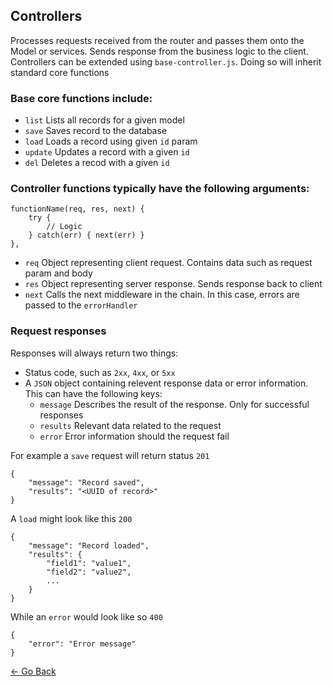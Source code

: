 ## Controllers
Processes requests received from the router and passes them onto the Model or services. Sends response from the business logic to the client. Controllers can be extended using `base-controller.js`. Doing so will inherit standard core functions

### Base core functions include:
* `list` Lists all records for a given model
* `save` Saves record to the database
* `load` Loads a record using given `id` param
* `update` Updates a record with a given `id`
* `del` Deletes a recod with a given `id`

### Controller functions typically have the following arguments:
```
functionName(req, res, next) {
	try {
		// Logic
	} catch(err) { next(err) }
},
```
* `req` Object representing client request. Contains data such as request param and body
* `res` Object representing server response. Sends response back to client
* `next` Calls the next middleware in the chain. In this case, errors are passed to the `errorHandler`

### Request responses
Responses will always return two things:
* Status code, such as `2xx`, `4xx`, or `5xx`
* A `JSON` object containing relevent response data or error information. This can have the following keys:
	* `message` Describes the result of the response. Only for successful responses
	* `results` Relevant data related to the request
	* `error` Error information should the request fail

For example a `save` request will return status `201`
```
{
	"message": "Record saved",
	"results": "<UUID of record>"
}
```
A `load` might look like this `200`
```
{
	"message": "Record loaded",
	"results": {
		"field1": "value1",
		"field2": "value2",
		...
	}
}
```
While an `error` would look like so `400`
```
{
	"error": "Error message"
}
```

[&larr; Go Back](../README.md)